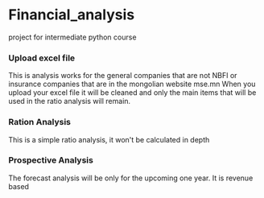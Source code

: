 # Financial_analysis
project for intermediate python course
### Upload excel file 
This is analysis works for the general companies that are not NBFI or insurance companies that are in the mongolian website mse.mn
When you upload your excel file it will be cleaned and only the main items that will be used in the ratio analysis will remain.

### Ration Analysis
This is a simple ratio analysis, it won't be calculated in depth

### Prospective Analysis
The forecast analysis will be only for the upcoming one year. It is revenue based
